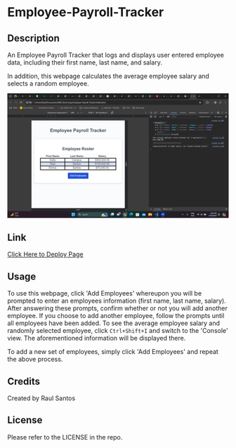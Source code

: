 # Employee-Payroll-Tracker

## Description

An Employee Payroll Tracker that logs and displays user entered employee data, including their first name, last name, and salary.

In addition, this webpage calculates the average employee salary and selects a random employee.

![Screenshot of the deployed website.](./assets/images/deployed-site-screenshot.png)

## Link

[Click Here to Deploy Page](https://raulds-fmtx.github.io/Employee-Payroll-Tracker/)

## Usage

To use this webpage, click 'Add Employees' whereupon you will be prompted to enter an employees information (first name, last name, salary). After answering these prompts, confirm whether or not you will add another employee. If you choose to add another employee, follow the prompts until all employees have been added. To see the average employee salary and randomly selected employee, click `Ctrl+Shift+I` and switch to the 'Console' view. The aforementioned information will be displayed there.

To add a new set of employees, simply click 'Add Employees' and repeat the above process.

## Credits

Created by Raul Santos

## License

Please refer to the LICENSE in the repo.
